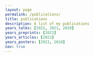 ```yaml
---
layout: page
permalink: /publications/
title: publications
description: A list of my publications
years_talks: [2022, 2021, 2019]
years_preprints: [2021]
years_articles: [2022]
years_posters: [2021, 2018]
nav: true
---
```

<div id="wordcloud-hal"></div>
<div id="publi-hal-all"></div>
<div class="publications">
